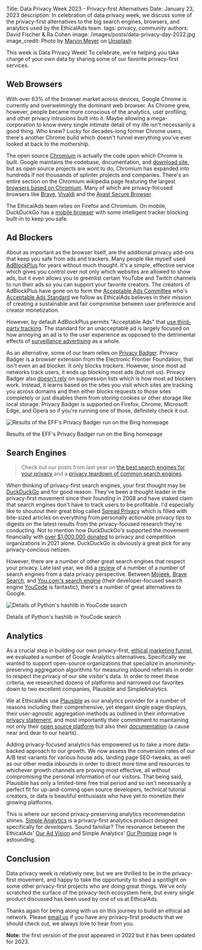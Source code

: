 Title: Data Privacy Week 2023 - Privacy-first Alternatives
Date: January 23, 2023
description: In celebration of data privacy week, we discuss some of the privacy-first alternatives to the big search engines, browsers, and analytics used by the EthicalAds team.
tags: privacy, community
authors: David Fischer & Ra Cohen
image: /images/posts/data-privacy-day-2022.jpg
image_credit: <span>Photo by <a href="https://unsplash.com/@marvelous?utm_source=unsplash&utm_medium=referral&utm_content=creditCopyText">Marvin Meyer</a> on <a href="https://unsplash.com/?utm_source=unsplash&utm_medium=referral&utm_content=creditCopyText">Unsplash</a></span>

This week is Data Privacy Week!
To celebrate, we're helping you take charge of your own data by sharing some of our favorite privacy-first services.

## Web Browsers

With over 63% of the browser market across devices,
Google Chrome is currently and overwelmingly the dominant web browser.
As Chrome grew, however, people became more conscious of the analytics, user profiling,
and other privacy intrusions built into it.
Maybe allowing a mega-corporation to know every single intimate detail of my life
isn't necessarily a good thing. Who knew?
Lucky for decades-long former Chrome users, there's another Chrome build which doesn't funnel
everything you've ever looked at back to the mothership.

The open source [Chromium](https://www.chromium.org/) is actually the code upon which Chrome is built.
Google maintains the codebase, documentation, and [download site](https://download-chromium.appspot.com/),
but as open source projects are wont to do,
Chromium has expanded into hundreds if not thousands of splinter projects and companies.
There's an entire section on the Chromium wikipedia page featuring the largest [browsers based on Chromium](https://en.wikipedia.org/wiki/Chromium_(web_browser)#Browsers_based_on_Chromium).
Many of which are privacy-focused browsers like [Brave](https://brave.com/),
[Vivaldi](https://vivaldi.com/) and the [Avast Secure Browser](https://www.avast.com/secure-browser).

The EthicalAds team relies on Firefox and Chromium.
On mobile, DuckDuckGo has a [mobile browser](https://duckduckgo.com/app)
with some intelligent tracker blocking built-in to keep you safe.


## Ad Blockers

About as important as the browser itself, are the additional privacy add-ons
that keep you safe from ads and trackers.
Many people like myself used [AdBlockPlus](https://adblockplus.org/) for years without much thought.
It's a simple, effective service which gives you control over not only which websites are allowed to show ads,
but it even allows you to greenlist certain YouTube and Twitch channels to run their ads
so you can support your favorite creators.
The creators of AdBlockPlus have gone on to form the [Acceptable Ads Committee](https://acceptableads.com/about/)
who's [Acceptable Ads Standard](https://acceptableads.com/standard/) we follow
as EthicalAds believes in their mission of creating a sustainable and fair compromise between user preference and creator monetization.

However, by default AdBlockPlus permits "Acceptable Ads" that [use third-party tracking](https://help.getadblock.com/support/solutions/articles/6000224547-about-acceptable-ads-and-third-party-tracking/).
The standard for an unacceptable ad is largely focused on how annoying an ad is to the user experience
as opposed to the detrimental effects of [surveillance advertising](https://www.ethicalads.io/surveillance-advertising/?ref=data-privacy-day-2022) as a whole.

As an alternative, some of our team relies on [Privacy Badger](https://privacybadger.org/).
Privacy Badger is a browser extension from the Electronic Frontier Foundation, that isn't even an ad blocker.
It only blocks *trackers*.
However, since most ad networks track users, it ends up blocking most ads (but not us).
Privacy Badger also [doesn't rely](https://privacybadger.org/#How-does-Privacy-Badger-work) on suppression lists which is how most ad blockers work.
Instead, it learns based on the sites you visit which sites are tracking you across domains and then
either blocks requests to those sites completely or just disables them from storing cookies or other storage like local storage.
Privacy Badger is supported on Firefox, Chrome, Microsoft Edge, and Opera so if you're running one of those, definitely check it out.

<div class="postimage text-center">
  <img class="w-50 shadow-lg" src="{static}../images/posts/2022-privacy-badger-bing.png" alt="Results of the EFF's Privacy Badger run on the Bing homepage">
  <p>Results of the EFF's Privacy Badger run on the Bing homepage</p>
</div>


## Search Engines

> Check out our posts from last year on
> [the best search engines for your privacy]({filename}../posts/2022-best-search-engines-for-your-privacy.md)
> and a [privacy teardown of common search engines]({filename}../posts/2022-privacy-teardown-search-engines.md).

When thinking of privacy-first search engines,
your first thought may be [DuckDuckGo](https://duckduckgo.com/) and for good reason.
They've been a thought leader in the privacy-first movement since their founding in 2008 and
have staked claim that search engines don't have to track users to be profitable.
I'd especially like to shoutout their great blog called [Spread Privacy](https://spreadprivacy.com/) which is filled with
bite-sized articles on everything from personally actionable privacy tips
to digests on the latest results from the privacy-focused research they're conducting.
Not to mention how DuckDuckGo's supported the movement financially with [over $1,000,000 donated](https://spreadprivacy.com/2021-duckduckgo-donations/)
to privacy and competition organizations in 2021 alone.
DuckDuckGo is obviously a great pick for any privacy-concious netizen.

However, there are a number of other great search engines that respect your privacy.
Late last year, we did a [review]({filename}../posts/2022-best-search-engines-for-your-privacy.md)
of a number of a number of search engines from a data privacy perspective.
Between [Mojeek](https://www.mojeek.com/),
[Brave Search](https://search.brave.com/), and [You.com's search engine](https://you.com/)
(their developer-focused search engine [YouCode](https://you.com/code) is fantastic),
there's a number of great alternatives to Google.

<div class="postimage text-center">
  <img class="w-75 shadow-lg" src="{static}../images/posts/2022-search-engine-privacy-youcom.png" alt="Details of Python's hashlib in YouCode search">
  <p>Details of Python's hashlib in YouCode search</p>
</div>


## Analytics

As a crucial step in building our own privacy-first, [ethical marketing funnel]({filename}../posts/2021-marketing-funnel.md),
we evaluated a number of Google Analytics alternatives.
Specifically we wanted to support open-source organizations
that specialize in anoniminity-preserving aggregation algorithms
for measuring inbound referrals in order to respect the privacy of our site visitor's data.
In order to meet these criteria, we researched dozens of platforms and
narrowed our favorites down to two excellent companies,
Plausible and SimpleAnalytics.

We at EthicalAds use [Plausible](https://plausible.io/) as our analytics provider
for a number of reasons including their comprehensive, yet elegant single page displays,
their user-agnostic aggregation methods as outlined in their informative [privacy statement](https://plausible.io/privacy-focused-web-analytics),
and most importantly their commitment to maintaining not only their [open source platform](https://plausible.io/open-source-website-analytics)
but also their [documentation](https://plausible.io/docs) (a cause near and dear to our hearts).

Adding privacy-focused analytics has empowered us to take a more data-backed approach to our growth.
We now assess the conversion rates of our A/B test variants for various house ads, landing page SEO-tweaks, as well as our other media inbounds
in order to direct more time and resources to whichever growth channels are proving most effective,
all *without* compromising the personal information of our visitors.
That being said, Plausible has only a limited-time free trial period and so isn't necessarily a perfect fit for
up-and-coming open source developers, technical tutorial creators, or data is beautiful enthusiasts who have yet to monetize their growing platforms.

This is where our second privacy-preserving analytics recommendation shines.
[Simple Analytics](https://simpleanalytics.com/?ref=ethicalads-blog) is a privacy-first analytics product designed specifically for *developers*. Sound familiar?
The resonance between the EthicalAds' [Our Ad Vision](https://www.ethicalads.io/advertising-vision/?ref=data-privacy-day-2022) and
Simple Analytics' [Our Promise](https://simpleanalytics.com/our-promise) page is astounding.


## Conclusion

Data privacy week is relatively new,
but we are thrilled to be in the privacy-first movement,
and happy to take the opportunity to shed a spotlight on some other privacy-first projects who are doing great things.
We've only scratched the surface of the privacy-tech ecosystem here,
but every single product discussed has been used by one of us at EthicalAds.

Thanks again for being along with us on this journey to build an ethical ad network.
Please [email us](mailto:ads@ethicalads.io) if you have any privacy-first products that we should check out,
we always love to hear from you.


**Note:** the first version of the post appeared in 2022 but it has been updated for 2023.
